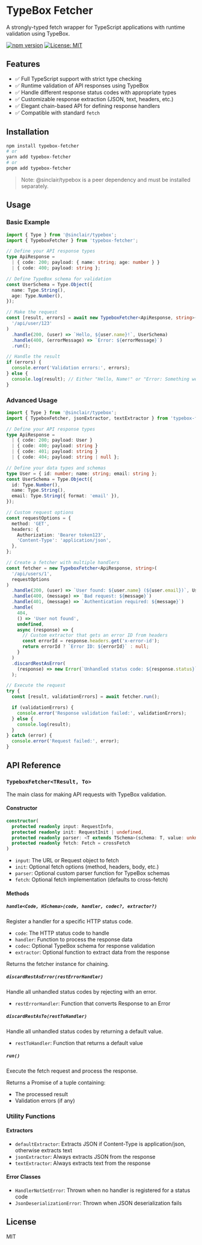 # TypeBox Fetcher

A strongly-typed fetch wrapper for TypeScript applications with runtime validation using TypeBox.

[![npm version](https://img.shields.io/npm/v/@lonli-lokli/fetcher-typebox.svg)](https://www.npmjs.com/package/@lonli-lokli/fetcher-typebox)
[![License: MIT](https://img.shields.io/badge/License-MIT-blue.svg)](https://opensource.org/licenses/MIT)

## Features

- ✅ Full TypeScript support with strict type checking
- ✅ Runtime validation of API responses using TypeBox
- ✅ Handle different response status codes with appropriate types
- ✅ Customizable response extraction (JSON, text, headers, etc.)
- ✅ Elegant chain-based API for defining response handlers
- ✅ Compatible with standard `fetch`

## Installation

```bash
npm install typebox-fetcher
# or
yarn add typebox-fetcher
# or
pnpm add typebox-fetcher
```

> Note: @sinclair/typebox is a peer dependency and must be installed separately.

## Usage

### Basic Example

```typescript
import { Type } from '@sinclair/typebox';
import { TypeboxFetcher } from 'typebox-fetcher';

// Define your API response types
type ApiResponse =
  | { code: 200; payload: { name: string; age: number } }
  | { code: 400; payload: string };

// Define TypeBox schema for validation
const UserSchema = Type.Object({
  name: Type.String(),
  age: Type.Number(),
});

// Make the request
const [result, errors] = await new TypeboxFetcher<ApiResponse, string>(
  '/api/user/123'
)
  .handle(200, (user) => `Hello, ${user.name}!`, UserSchema)
  .handle(400, (errorMessage) => `Error: ${errorMessage}`)
  .run();

// Handle the result
if (errors) {
  console.error('Validation errors:', errors);
} else {
  console.log(result); // Either "Hello, Name!" or "Error: Something went wrong"
}
```

### Advanced Usage

```typescript
import { Type } from '@sinclair/typebox';
import { TypeboxFetcher, jsonExtractor, textExtractor } from 'typebox-fetcher';

// Define your API response types
type ApiResponse =
  | { code: 200; payload: User }
  | { code: 400; payload: string }
  | { code: 401; payload: string }
  | { code: 404; payload: string | null };

// Define your data types and schemas
type User = { id: number; name: string; email: string };
const UserSchema = Type.Object({
  id: Type.Number(),
  name: Type.String(),
  email: Type.String({ format: 'email' }),
});

// Custom request options
const requestOptions = {
  method: 'GET',
  headers: {
    Authorization: 'Bearer token123',
    'Content-Type': 'application/json',
  },
};

// Create a fetcher with multiple handlers
const fetcher = new TypeboxFetcher<ApiResponse, string>(
  '/api/users/1',
  requestOptions
)
  .handle(200, (user) => `User found: ${user.name} (${user.email})`, UserSchema)
  .handle(400, (message) => `Bad request: ${message}`)
  .handle(401, (message) => `Authentication required: ${message}`)
  .handle(
    404,
    () => 'User not found',
    undefined,
    async (response) => {
      // Custom extractor that gets an error ID from headers
      const errorId = response.headers.get('x-error-id');
      return errorId ? `Error ID: ${errorId}` : null;
    }
  )
  .discardRestAsError(
    (response) => new Error(`Unhandled status code: ${response.status}`)
  );

// Execute the request
try {
  const [result, validationErrors] = await fetcher.run();

  if (validationErrors) {
    console.error('Response validation failed:', validationErrors);
  } else {
    console.log(result);
  }
} catch (error) {
  console.error('Request failed:', error);
}
```

## API Reference

### `TypeboxFetcher<TResult, To>`

The main class for making API requests with TypeBox validation.

#### Constructor

```typescript
constructor(
  protected readonly input: RequestInfo,
  protected readonly init: RequestInit | undefined,
  protected readonly parser: <T extends TSchema>(schema: T, value: unknown) => ParsedResult<Static<T>> = defaultParser,
  protected readonly fetch: Fetch = crossFetch
)
```

- `input`: The URL or Request object to fetch
- `init`: Optional fetch options (method, headers, body, etc.)
- `parser`: Optional custom parser function for TypeBox schemas
- `fetch`: Optional fetch implementation (defaults to cross-fetch)

#### Methods

##### `handle<Code, HSchema>(code, handler, codec?, extractor?)`

Register a handler for a specific HTTP status code.

- `code`: The HTTP status code to handle
- `handler`: Function to process the response data
- `codec`: Optional TypeBox schema for response validation
- `extractor`: Optional function to extract data from the response

Returns the fetcher instance for chaining.

##### `discardRestAsError(restErrorHandler)`

Handle all unhandled status codes by rejecting with an error.

- `restErrorHandler`: Function that converts Response to an Error

##### `discardRestAsTo(restToHandler)`

Handle all unhandled status codes by returning a default value.

- `restToHandler`: Function that returns a default value

##### `run()`

Execute the fetch request and process the response.

Returns a Promise of a tuple containing:

- The processed result
- Validation errors (if any)

### Utility Functions

#### Extractors

- `defaultExtractor`: Extracts JSON if Content-Type is application/json, otherwise extracts text
- `jsonExtractor`: Always extracts JSON from the response
- `textExtractor`: Always extracts text from the response

#### Error Classes

- `HandlerNotSetError`: Thrown when no handler is registered for a status code
- `JsonDeserializationError`: Thrown when JSON deserialization fails

## License

MIT
